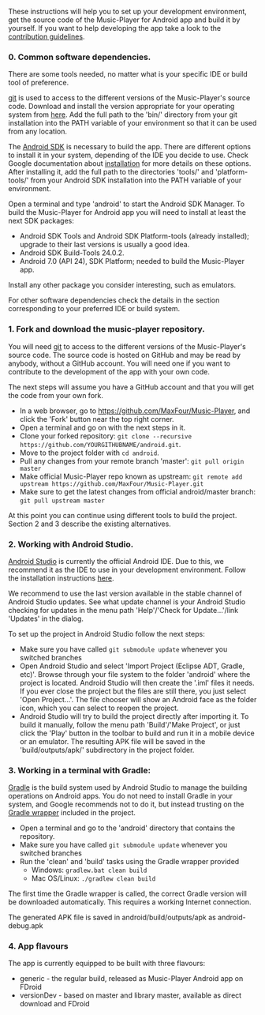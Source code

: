 These instructions will help you to set up your development environment, get the source code of the Music-Player for Android app and build it by yourself. If you want to help developing the app take a look to the [contribution guidelines][0].


### 0. Common software dependencies.

There are some tools needed, no matter what is your specific IDE or build tool of preference.

[git][1] is used to access to the different versions of the Music-Player's source code. Download and install the version appropriate for your operating system from [here][2]. Add the full path to the 'bin/' directory from your git installation into the PATH variable of your environment so that it can be used from any location.

The [Android SDK][3] is necessary to build the app. There are different options to install it in your system, depending of the IDE you decide to use. Check Google documentation about [installation][4] for more details on these options. After installing it, add the full path to the directories 'tools/' and 'platform-tools/' from your Android SDK installation into the PATH variable of your environment.

Open a terminal and type 'android' to start the Android SDK Manager. To build the Music-Player for Android app you will need to install at least the next SDK packages:

* Android SDK Tools and Android SDK Platform-tools (already installed); upgrade to their last versions is usually a good idea.
* Android SDK Build-Tools 24.0.2.
* Android 7.0 (API 24), SDK Platform; needed to build the Music-Player app.

Install any other package you consider interesting, such as emulators.

For other software dependencies check the details in the section corresponding to your preferred IDE or build system.


### 1. Fork and download the music-player repository.

You will need [git][1] to access to the different versions of the Music-Player's source code. The source code is hosted on GitHub and may be read by anybody, without a GitHub account. You will need one if you want to contribute to the development of the app with your own code.

The next steps will assume you have a GitHub account and that you will get the code from your own fork.

* In a web browser, go to https://github.com/MaxFour/Music-Player, and click the 'Fork' button near the top right corner.
* Open a terminal and go on with the next steps in it.
* Clone your forked repository: ```git clone --recursive https://github.com/YOURGITHUBNAME/android.git```.
* Move to the project folder with ```cd android```.
* Pull any changes from your remote branch 'master': ```git pull origin master```
* Make official Music-Player repo known as upstream: ```git remote add upstream https://github.com/MaxFour/Music-Player.git```
* Make sure to get the latest changes from official android/master branch: ```git pull upstream master```

At this point you can continue using different tools to build the project. Section 2 and 3 describe the existing alternatives.


### 2. Working with Android Studio.

[Android Studio][5] is currently the official Android IDE. Due to this, we recommend it as the IDE to use in your development environment. Follow the installation instructions [here][6].

We recommend to use the last version available in the stable channel of Android Studio updates. See what update channel is your Android Studio checking for updates in the menu path 'Help'/'Check for Update…'/link 'Updates' in the dialog.

To set up the project in Android Studio follow the next steps:

* Make sure you have called ```git submodule update``` whenever you switched branches
* Open Android Studio and select 'Import Project (Eclipse ADT, Gradle, etc)'. Browse through your file system to the folder 'android' where the project is located. Android Studio will then create the '.iml' files it needs. If you ever close the project but the files are still there, you just select 'Open Project…'. The file chooser will show an Android face as the folder icon, which you can select to reopen the project.
* Android Studio will try to build the project directly after importing it. To build it manually, follow the menu path 'Build'/'Make Project', or just click the 'Play' button in the toolbar to build and run it in a mobile device or an emulator. The resulting APK file will be saved in the 'build/outputs/apk/' subdirectory in the project folder.


### 3. Working in a terminal with Gradle:

[Gradle][7] is the build system used by Android Studio to manage the building operations on Android apps. You do not need to install Gradle in your system, and Google recommends not to do it, but instead trusting on the [Gradle wrapper][8] included in the project.

* Open a terminal and go to the 'android' directory that contains the repository.
* Make sure you have called ```git submodule update``` whenever you switched branches
* Run the 'clean' and 'build' tasks using the Gradle wrapper provided
    - Windows: ```gradlew.bat clean build```
    - Mac OS/Linux: ```./gradlew clean build```

The first time the Gradle wrapper is called, the correct Gradle version will be downloaded automatically. This requires a working Internet connection.

The generated APK file is saved in android/build/outputs/apk as android-debug.apk

### 4. App flavours

The app is currently equipped to be built with three flavours:
* generic - the regular build, released as Music-Player Android app on FDroid
* versionDev - based on master and library master, available as direct download and FDroid

[0]: https://github.com/MaxFour/Music-Player/blob/master/docs/CONTRIBUTING.md
[1]: https://git-scm.com/
[2]: https://git-scm.com/downloads
[3]: https://developer.android.com/sdk/index.html
[4]: https://developer.android.com/sdk/installing/index.html
[5]: https://developer.android.com/tools/studio/index.html
[6]: https://developer.android.com/sdk/installing/index.html?pkg=studio
[7]: https://gradle.org/
[8]: https://docs.gradle.org/current/userguide/gradle_wrapper.html

